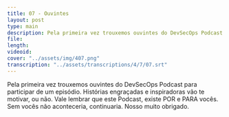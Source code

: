```yaml
---
title: 07 - Ouvintes
layout: post
type: main
description: Pela primeira vez trouxemos ouvintes do DevSecOps Podcast para participar de um episódio. Histórias engraçadas e inspiradoras vão te motivar, ou não. Vale lembrar que este Podcast, existe POR e PARA vocês. Sem vocês não aconteceria, continuaria. Nosso muito obrigado.
file: 
length: 
videoid: 
cover: "../assets/img/407.png"
transcription: "../assets/transcriptions/4/7/07.srt"
---
```


Pela primeira vez trouxemos ouvintes do DevSecOps Podcast para participar de um episódio. Histórias engraçadas e inspiradoras vão te motivar, ou não. Vale lembrar que este Podcast, existe POR e PARA vocês. Sem vocês não aconteceria, continuaria. Nosso muito obrigado.